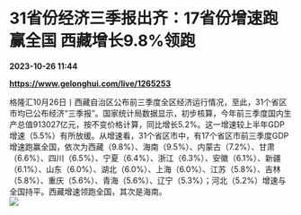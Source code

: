 # 31省份经济三季报出齐：17省份增速跑赢全国 西藏增长9.8%领跑

**2023-10-26 11:44**

**https://www.gelonghui.com/live/1265253**

格隆汇10月26日丨西藏自治区公布前三季度全区经济运行情况，至此，31个省区市均已公布经济“三季报”。国家统计局数据显示，初步核算，今年前三季度国内生产总值913027亿元，按不变价格计算，同比增长5.2%。这一增速较上半年GDP增速（5.5%）有所放缓。从增速看，31个省区市中，有17个省区市前三季度GDP增速跑赢全国，依次为西藏（9.8%）、海南（9.5%）、内蒙古（7.2%）、甘肃（6.6%）、四川（6.5%）、宁夏（6.4%）、浙江（6.3%）、安徽（6.1%）、新疆（6.1%）、山东（6.0%）、湖北（6.0%）、上海（6.0%）、江苏（5.8%）、吉林（5.8%）、重庆（5.6%）、青海（5.6%）、辽宁（5.3%）；河北（5.2%）增速与全国持平。西藏增速领跑全国，其次是海南。  
![](https://img5.gelonghui.com/live/09acf-9104f1f0-698a-45b1-9f35-bbd3e6112558.jpg)